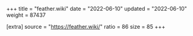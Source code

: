 +++
title = "feather.wiki"
date = "2022-06-10"
updated = "2022-06-10"
weight = 87437

[extra]
source = "https://feather.wiki/"
ratio = 86
size = 85
+++
